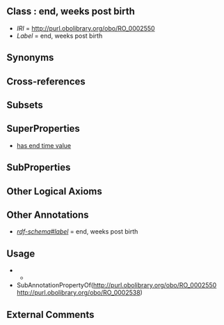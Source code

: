 
## Class : end, weeks post birth

 * *IRI* = http://purl.obolibrary.org/obo/RO_0002550
 * *Label* = end, weeks post birth

## Synonyms


## Cross-references


## Subsets


## SuperProperties

 * [has end time value](../../RO/38/RO_0002538.md)

## SubProperties


## Other Logical Axioms


## Other Annotations

 * *[rdf-schema#label](../../el/rdf-schema#label.md)* = end, weeks post birth

## Usage

 * -
 * SubAnnotationPropertyOf(<http://purl.obolibrary.org/obo/RO_0002550> <http://purl.obolibrary.org/obo/RO_0002538>)

## External Comments

